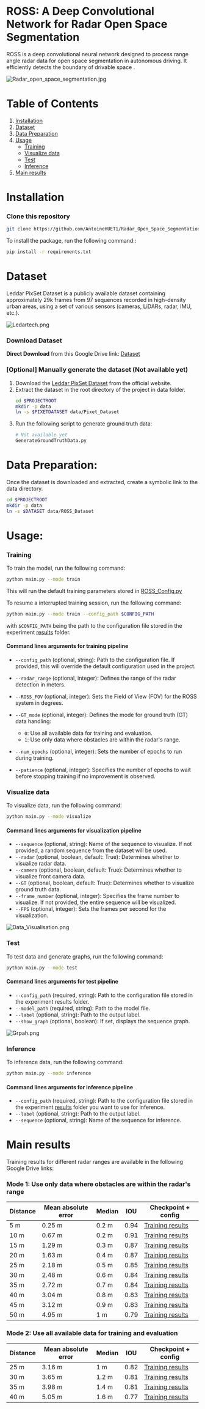 # ROSS: A Deep Convolutional Network for Radar Open Space Segmentation



ROSS is a deep convolutional neural network designed to process range angle radar data for open space segmentation in autonomous driving. It efficiently detects the boundary of drivable space .

![Radar_open_space_segmentation.jpg](Images/Radar_open_space_segmentation.png)

# Table of Contents

1. [Installation](#Installation) 
2. [Dataset](#Dataset)
3. [Data Preparation](#Data-Preparation)
4. [Usage](#Usage)
    - [Training](#Training)
    - [Visualize data](#Visualize-data)
    - [Test](#Test)
    - [Inference](#Inference)
5. [Main results](#Main-results)

# Installation
### Clone this repository
```bash
git clone https://github.com/AntoineHUET1/Radar_Open_Space_Segmentation.git
```
To install the package, run the following command::
```bash
pip install -r requirements.txt
```
# Dataset

Leddar PixSet Dataset is a publicly available dataset containing approximately 29k frames from 97 sequences recorded in high-density urban areas, using a set of various sensors (cameras, LiDARs, radar, IMU, etc.).

![Ledartech.png](Images/Ledartech.png) 

### Download Dataset

**Direct Download** from this Google Drive link: [Dataset](https://drive.google.com/file/d/13Pai83qq33uq0tttysR4l-IUvQKHGcix/view?usp=sharing)

### [Optional] Manually generate the dataset  (Not available yet)

1. Download the [Leddar PixSet Dataset](https://dataset.leddartech.com/) from the official website.
2. Extract the dataset in the root directory of the project in data folder.
    ```bash
   cd $PROJECTROOT
    mkdir -p data
    ln -s $PIXETDATASET data/Pixet_Dataset
    ```
3. Run the following script to generate ground truth data:
    ```bash
    # Not available yet
    GenerateGroundTruthData.py
    ```

# Data Preparation:

Once the dataset is downloaded and extracted, create a symbolic link to the data directory.
```bash
cd $PROJECTROOT
mkdir -p data
ln -s $DATASET data/ROSS_Dataset
```

# Usage:

### Training

To train the model, run the following command:
```bash
python main.py --mode train
```
This will run the default training parameters stored in [ROSS_Config.py](ROSS%2Fcfg%2FROSS_Config.py)

To resume a interrupted training session, run the following command:
```bash
python main.py --mode train --config_path $CONFIG_PATH
```
with `$CONFIG_PATH` being the path to the configuration file stored in the experiment [results](Results) folder.



#### Command lines arguments for training pipeline

- `--config_path` (optional, string): Path to the configuration file. If provided, this will override the default configuration used in the project.

- `--radar_range` (optional, integer): Defines the range of the radar detection in meters.

- `--ROSS_FOV` (optional, integer): Sets the Field of View (FOV) for the ROSS system in degrees.

- `--GT_mode` (optional, integer): Defines the mode for ground truth (GT) data handling:
  - `0`: Use all available data for training and evaluation.
  - `1`: Use only data where obstacles are within the radar's range.

- `--num_epochs` (optional, integer): Sets the number of epochs to run during training.

- `--patience` (optional, integer): Specifies the number of epochs to wait before stopping training if no improvement is observed. 

### Visualize data

To visualize data, run the following command:
```bash
python main.py --mode visualize
```

#### Command lines arguments for visualization pipeline

- `--sequence` (optional, string): Name of the sequence to visualize. If not provided, a random sequence from the dataset will be used.
- `--radar` (optional, boolean, default: True): Determines whether to visualize radar data. 
- `--camera` (optional, boolean, default: True): Determines whether to visualize front camera data.
- `--GT` (optional, boolean, default: True): Determines whether to visualize ground truth data.
- `--frame_number` (optional, integer): Specifies the frame number to visualize. If not provided, the entire sequence will be visualized.
- `--FPS` (optional, integer): Sets the frames per second for the visualization.

![Data_Visualisation.png](Images/Visualized_Data.png) 
### Test
To test data and generate graphs, run the following command:
```bash
python main.py --mode test
```
#### Command lines arguments for test pipeline
- `--config_path` (required, string): Path to the configuration file stored in the experiment results folder.
- `--model_path` (required, string): Path to the model file.
- `--label` (optional, string): Path to the output label.
- `--show_graph` (optional, boolean): If set, displays the sequence graph.

![Grpah.png](Images/Graph_V2.png) 

### Inference

To inference data, run the following command:
```bash
python main.py --mode inference
```

#### Command lines arguments for inference pipeline

- `--config_path` (required, string): Path to the configuration file stored in the experiment [results](Results) folder you want to use for inference.
- `--label` (optional, string): Path to the output label.
- `--sequence` (optional, string): Name of the sequence for inference.

# Main results

Training results for different radar ranges are available in the following Google Drive links:

### Mode 1: Use only data where obstacles are within the radar's range

| Distance | Mean absolute error | Median | IOU  | Checkpoint + config                                                                                         |
|----------|---------------------|--------|------|-------------------------------------------------------------------------------------------------------------|
| 5 m      | 0.25 m              | 0.2 m  | 0.94 | [Training results](https://drive.google.com/drive/folders/15WR1xnUD40JvMkl29fUR2pmjs-LqOHiy?usp=sharing)    |
| 10 m     | 0.67 m              | 0.2 m  | 0.91 | [Training results](https://drive.google.com/drive/folders/1dIwhLlzFrszEJO8wTMesm_TOUXmI6Jff?usp=sharing)    |
| 15 m     | 1.29 m              | 0.3 m  | 0.87 | [Training results](https://drive.google.com/drive/folders/1ta8wviUKuF2xOcOhcgXYBeS-fRNvRp4f?usp=sharing)    |
| 20 m     | 1.63 m              | 0.4 m  | 0.87 | [Training results](https://drive.google.com/drive/folders/144mVMFSyxSB8j3E4MxBpNpFd9aDX-55V?usp=sharing)    |
| 25 m     | 2.18 m              | 0.5 m  | 0.85 | [Training results](https://drive.google.com/drive/folders/167ngWHshGN8lOevZy5N9w2y38s5Kcd5L?usp=drive_link) |
| 30 m     | 2.48 m              | 0.6 m  | 0.84 | [Training results](https://drive.google.com/drive/folders/1m1LQl7VuLAcfyBZUsYoGe-PnmD6UGAjE?usp=drive_link) |
| 35 m     | 2.72 m              | 0.7 m  | 0.84 | [Training results](https://drive.google.com/drive/folders/1OVX6p4GI6E4GgyuXgtYZNkUG9r67QLP7?usp=sharing)    |
| 40 m     | 3.04 m              | 0.8 m  | 0.83 | [Training results](https://drive.google.com/drive/folders/1Lyzrv4ky1ykm1otWnDAMV7McxGnV1weK?usp=sharing)    |
| 45 m     | 3.12 m              | 0.9 m  | 0.83 | [Training results](https://drive.google.com/drive/folders/1yaKRx9BYs_jqu_fniBpkamdWD3cNdf9D?usp=drive_link) |
| 50 m     | 4.95 m              | 1 m    | 0.79 | [Training results](https://drive.google.com/drive/folders/17QfnVT3C4lG0N-K5k6uLMNkR-pCHopfu?usp=drive_link) |

### Mode 2: Use all available data for training and evaluation

| Distance | Mean absolute error | Median | IOU  | Checkpoint + config                                                                                         |
|----------|---------------------|--------|------|-------------------------------------------------------------------------------------------------------------|
| 25 m     | 3.16 m              | 1 m    | 0.82 | [Training results](https://drive.google.com/drive/folders/1DX4a7a1lopVGg-jSDEVSstfCq4Wg-lZk?usp=drive_link) |
| 30 m     | 3.65 m              | 1.2 m  | 0.81 | [Training results](https://drive.google.com/drive/folders/1R7vHZuVFn_vKYZOsjDbZts9CiIq7Fazz?usp=drive_link) |
| 35 m     | 3.98 m              | 1.4 m  | 0.81 | [Training results](https://drive.google.com/drive/folders/1H5EMNfzCIOImVDcn1nD21pDJD8h_NtuJ?usp=drive_link) |
| 40 m     | 5.05 m              | 1.6 m  | 0.77 | [Training results](https://drive.google.com/drive/folders/1B_4E6bHgDJAjFZq4vf26I2PDgGOtRfqM?usp=drive_link) |